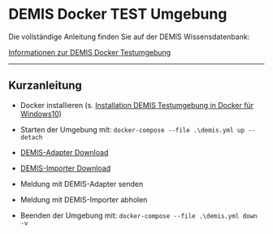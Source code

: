 # DEMIS Docker TEST Umgebung

Die vollständige Anleitung finden Sie auf der DEMIS Wissensdatenbank:

[Informationen zur DEMIS Docker Testumgebung](https://wiki.gematik.de/display/DSKB/Informationen+zur+DEMIS+Docker+Testumgebung)

______________________________________________________________________________________

## Kurzanleitung

- Docker installieren (s. [Installation DEMIS Testumgebung in Docker für Windows10](https://wiki.gematik.de/pages/viewpage.action?pageId=422118286))

- Starten der Umgebung mit: `docker-compose --file .\demis.yml up --detach`

- [DEMIS-Adapter Download](https://cloud.gematik.de/index.php/s/rbkGyg4XQyTyWzD)

- [DEMIS-Importer Download](https://cloud.gematik.de/index.php/s/rbkGyg4XQyTyWzD)

- Meldung mit DEMIS-Adapter senden

- Meldung mit DEMIS-Importer abholen

- Beenden der Umgebung mit: `docker-compose --file .\demis.yml down -v`